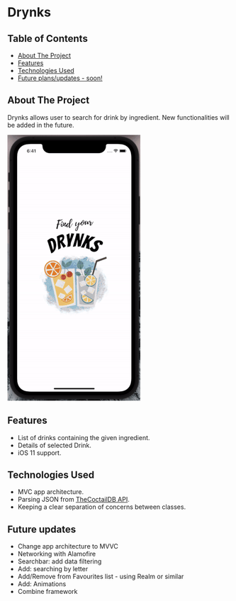 # Drynks

<!-- TABLE OF CONTENTS -->
## Table of Contents

* [About The Project](#about-the-project)
* [Features](#features)
* [Technologies Used](#technologies-used)
* [Future plans/updates - soon!](#future-updates)

<!-- ABOUT THE PROJECT -->
## About The Project

Drynks allows user to search for drink by ingredient. New functionalities will be added in the future.

![alt text](https://github.com/lukaszcettler/Drynks/blob/main/DrynksPresentation.gif)


## Features
   - List of drinks containing the given ingredient.
   - Details of selected Drink.
   - iOS 11 support.

## Technologies Used

* MVC app architecture.
* Parsing JSON from [TheCoctailDB API](https://www.thecocktaildb.com/).
* Keeping a clear separation of concerns between classes.

## Future updates
* Change app architecture to MVVC
* Networking with Alamofire
* Searchbar: add data filtering
* Add: searching by letter
* Add/Remove from Favourites list - using Realm or similar
* Add: Animations
* Combine framework
